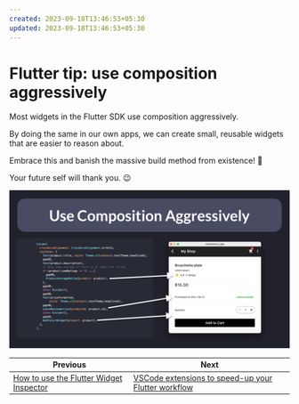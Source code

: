 ```yaml
---
created: 2023-09-18T13:46:53+05:30
updated: 2023-09-18T13:46:53+05:30
---
```

# Flutter tip: use composition aggressively

Most widgets in the Flutter SDK use composition aggressively.

By doing the same in our own apps, we can create small, reusable widgets that are easier to reason about.

Embrace this and banish the massive build method from existence! 💪

Your future self will thank you. 😉

![](032-use-composition-aggressively.png)

 

| Previous | Next |
| -------- | ---- |
| [How to use the Flutter Widget Inspector](../0031-how-to-use-the-flutter-widget-inspector/index.md) | [VSCode extensions to speed-up your Flutter workflow](../0033-vscode-extensions-to-speed-up-your-flutter-workflow/index.md) |